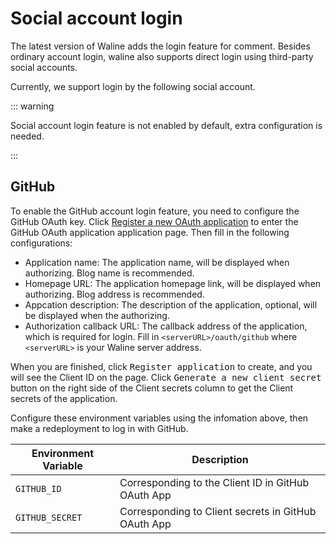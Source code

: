 # Social account login

The latest version of Waline adds the login feature for comment. Besides ordinary account login, waline also supports direct login using third-party social accounts.

Currently, we support login by the following social account.

::: warning

Social account login feature is not enabled by default, extra configuration is needed.

:::

## GitHub

To enable the GitHub account login feature, you need to configure the GitHub OAuth key. Click [Register a new OAuth application](https://github.com/settings/applications/new) to enter the GitHub OAuth application application page. Then fill in the following configurations:

- Application name: The application name, will be displayed when authorizing. Blog name is recommended.
- Homepage URL: The application homepage link, will be displayed when authorizing. Blog address is recommended.
- Appcation description: The description of the application, optional, will be displayed when the authorizing.
- Authorization callback URL: The callback address of the application, which is required for login. Fill in `<serverURL>/oauth/github` where `<serverURL>` is your Waline server address.

When you are finished, click <kbd>Register application</kbd> to create, and you will see the Client ID on the page. Click <kbd>Generate a new client secret</kbd> button on the right side of the Client secrets column to get the Client secrets of the application.

Configure these environment variables using the infomation above, then make a redeployment to log in with GitHub.

| Environment Variable | Description                                         |
| -------------------- | --------------------------------------------------- |
| `GITHUB_ID`          | Corresponding to the Client ID in GitHub OAuth App  |
| `GITHUB_SECRET`      | Corresponding to Client secrets in GitHub OAuth App |
